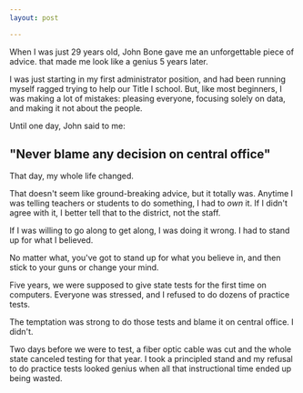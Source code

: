 ```yaml
---
layout: post

---
```

When I was just 29 years old, John Bone gave me an unforgettable piece of advice. that made me look like a genius 5 years later.

I was just starting in my first administrator position, and had been running myself ragged trying to help our Title I school. But, like most beginners, I was making a lot of mistakes: pleasing everyone, focusing solely on data, and making it not about the people.

Until one day, John said to me:
## "Never blame any decision on central office"

That day, my whole life changed.

That doesn't seem like ground-breaking advice, but it totally was. Anytime I was telling teachers or students to do something, I had to _own_ it. If I didn't agree with it, I better tell that to the district, not the staff. 

If I was willing to go along to get along, I was doing it wrong. I had to stand up for what I believed. 

No matter what, you've got to stand up for what you believe in, and then stick to your guns or change your mind. 

Five years, we were supposed to give state tests for the first time on computers. Everyone was stressed, and I refused to do dozens of practice tests. 

The temptation was strong to do those tests and blame it on central office. I didn't.

Two days before we were to test, a fiber optic cable was cut and the whole state canceled testing for that year. I took a principled stand and my refusal to do practice tests looked genius when all that instructional time ended up being wasted.